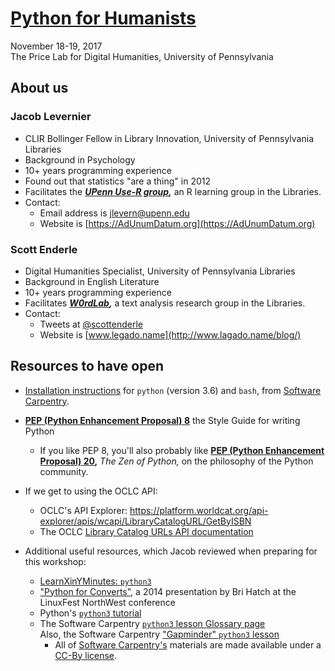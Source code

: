 # [Python for Humanists](https://pricelab.sas.upenn.edu/events/python-humanists)

November 18-19, 2017  
The Price Lab for Digital Humanities, University of Pennsylvania

## About us

### Jacob Levernier

- CLIR Bollinger Fellow in Library Innovation, University of Pennsylvania Libraries
- Background in Psychology
- 10+ years programming experience
- Found out that statistics "are a thing" in 2012
- Facilitates the ***[UPenn Use-R group](http://pennusergroup.wordpress.com/),*** an R learning group in the Libraries.
- Contact:
	- Email address is <jlevern@upenn.edu>
	- Website is [https://AdUnumDatum.org](https://AdUnumDatum.org)

### Scott Enderle

- Digital Humanities Specialist, University of Pennsylvania Libraries
- Background in English Literature
- 10+ years programming experience
- Facilitates ***[W0rdLab](http://w0rdlab.org/),*** a text analysis research group in the Libraries.
- Contact:
	- Tweets at [@scottenderle](https://twitter.com/scottenderle)
	- Website is [www.legado.name](http://www.lagado.name/blog/)

## Resources to have open

- [Installation instructions](http://installation.software-carpentry.org/) for `python` (version 3.6) and `bash`, from [Software Carpentry](software-carpentry.org).
- **[PEP (Python Enhancement Proposal) 8](https://www.python.org/dev/peps/pep-0008/)** the Style Guide for writing Python
	- If you like PEP 8, you'll also probably like **[PEP (Python Enhancement Proposal) 20](https://www.python.org/dev/peps/pep-0020/),** *The Zen of Python,* on the philosophy of the Python community.

- If we get to using the OCLC API:
	- OCLC's API Explorer: https://platform.worldcat.org/api-explorer/apis/wcapi/LibraryCatalogURL/GetByISBN
	- The OCLC [Library Catalog URLs API documentation](https://www.oclc.org/developer/develop/web-services/worldcat-search-api/library-catalog-url.en.html)

- Additional useful resources, which Jacob reviewed when preparing for this workshop:
	- [LearnXinYMinutes: `python3`](https://learnxinyminutes.com/docs/python3/)
	- ["Python for Converts"](https://www.ifokr.org/bri/presentations/lfnw-2014-python/), a 2014 presentation by Bri Hatch at the LinuxFest NorthWest conference
	- Python's [`python3` tutorial](https://docs.python.org/3/tutorial/)
	- The Software Carpentry [`python3` lesson Glossary page](https://swcarpentry.github.io/python-novice-inflammation/reference/)  
	  Also, the Software Carpentry ["Gapminder" `python3` lesson](https://swcarpentry.github.io/python-novice-gapminder/)
		- All of [Software Carpentry's](software-carpentry.org) materials are made available under a [CC-By license](https://creativecommons.org/licenses/by/4.0/).